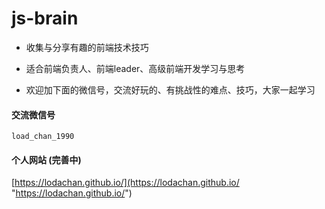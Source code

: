 # js-brain

+ 收集与分享有趣的前端技术技巧

+ 适合前端负责人、前端leader、高级前端开发学习与思考

+ 欢迎加下面的微信号，交流好玩的、有挑战性的难点、技巧，大家一起学习

#### 交流微信号

`load_chan_1990`

#### 个人网站 (完善中)



[https://lodachan.github.io/](https://lodachan.github.io/ "https://lodachan.github.io/")  

